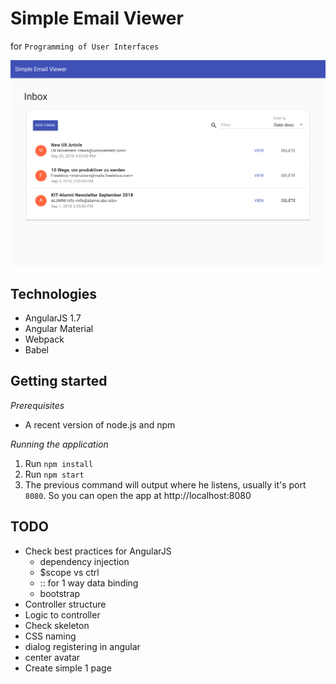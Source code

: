 # Simple Email Viewer
for `Programming of User Interfaces`

![Screenshot](/screenshot.png?raw=true)

## Technologies
- AngularJS 1.7
- Angular Material
- Webpack
- Babel

## Getting started

_Prerequisites_
- A recent version of node.js and npm

_Running the application_
1. Run `npm install`
2. Run `npm start`
3. The previous command will output where he listens, usually it's port `8080`. So you can open the app at http://localhost:8080

## TODO
- Check best practices for AngularJS
  - dependency injection
  - $scope vs ctrl
  - :: for 1 way data binding
  - bootstrap
- Controller structure
- Logic to controller
- Check skeleton
- CSS naming
- dialog registering in angular
- center avatar
- Create simple 1 page